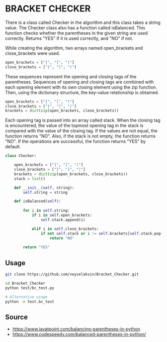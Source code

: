 # BRACKET CHECKER

There is a class called Checker in the algorithm and this class takes a string value. The Checker class also has a function called isBalanced. This function checks whether the parentheses in the given string are used correctly. Returns "YES" if it is used correctly, and "NO" if not.


While creating the algorithm, two arrays named open_brackets and close_brackets were used.

```python
open_brackets = ["{", "[", "("]
close_brackets = ["}", "]", ")"]
```

These sequences represent the opening and closing tags of the parentheses. Sequences of opening and closing tags are combined with each opening element with its own closing element using the zip function. Then, using the dictionary structure, the key-value relationship is obtained.

``` python
open_brackets = ["{", "[", "("]
close_brackets = ["}", "]", ")"]
brackets = dict(zip(open_brackets, close_brackets))
```

Each opening tag is passed into an array called stack. When the closing tag is encountered, the value of the topmost opening tag in the stack is compared with the value of the closing tag. If the values are not equal, the function returns "NO". Also, if the stack is not empty, the function returns "NO". If the operations are successful, the function returns "YES" by default.

```python
class Checker:

    open_brackets = ["{", "[", "("]
    close_brackets = ["}", "]", ")"]
    brackets = dict(zip(open_brackets, close_brackets))
    stack = list()

    def __init__(self, string):
        self.string = string

    def isBalanced(self):
        
        for i in self.string:
            if i in self.open_brackets:
                self.stack.append(i)

            elif i in self.close_brackets:
                if not self.stack or i != self.brackets[self.stack.pop()]:
                    return "NO"
        
        return "YES"

```

## Usage
```sh
git clone https://github.com/veyselaksin/Bracket_Checker.git

cd Bracket_Checker
python test/bc_test.py

# Alternative usage
python -m test.bc_test

```

## Source
* https://www.javatpoint.com/balancing-parentheses-in-python
* https://www.codespeedy.com/balanced-parentheses-in-python/

